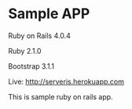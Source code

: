 # Sample APP 

Ruby on Rails 4.0.4

Ruby 2.1.0

Bootstrap 3.1.1

Live: http://serveris.herokuapp.com


This is sample ruby on rails app.